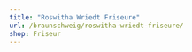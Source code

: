 ```yaml
---
title: "Roswitha Wriedt Friseure"
url: /braunschweig/roswitha-wriedt-friseure/
shop: Friseur
---
```

